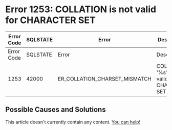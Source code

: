 
# Error 1253: COLLATION is not valid for CHARACTER SET


| Error Code | SQLSTATE | Error | Description |
| --- | --- | --- | --- |
| Error Code | SQLSTATE | Error | Description |
| 1253 | 42000 | ER_COLLATION_CHARSET_MISMATCH | COLLATION '%s' is not valid for CHARACTER SET '%s' |




## Possible Causes and Solutions


This article doesn't currently contain any content. [You can help!](/kb/en/writing-and-editing-knowledge-base-articles/)

